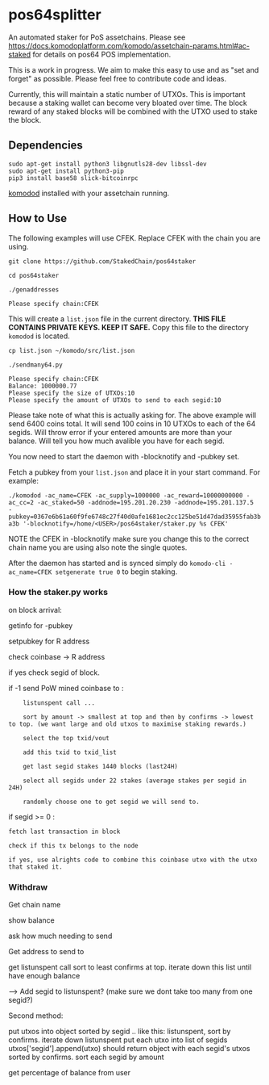 # pos64splitter

An automated staker for PoS assetchains. Please see https://docs.komodoplatform.com/komodo/assetchain-params.html#ac-staked for details on pos64 POS implementation. 

This is a work in progress. We aim to make this easy to use and as "set and forget" as possible. Please feel free to contribute code and ideas. 

Currently, this will maintain a static number of UTXOs. This is important because a staking wallet can become very bloated over time. The block reward of any staked blocks will be combined with the UTXO used to stake the block.

## Dependencies
```shell
sudo apt-get install python3 libgnutls28-dev libssl-dev
sudo apt-get install python3-pip
pip3 install base58 slick-bitcoinrpc
```

[komodod](https://github.com/StakedChain/komodo) installed with your assetchain running.

## How to Use

The following examples will use CFEK. Replace CFEK with the chain you are using.

`git clone https://github.com/StakedChain/pos64staker`

`cd pos64staker`

`./genaddresses`
```shell
Please specify chain:CFEK
```

This will create a `list.json` file in the current directory. **THIS FILE CONTAINS PRIVATE KEYS. KEEP IT SAFE.**
Copy this file to the directory `komodod` is located. 

`cp list.json ~/komodo/src/list.json`

`./sendmany64.py`
```shell
Please specify chain:CFEK
Balance: 1000000.77
Please specify the size of UTXOs:10
Please specify the amount of UTXOs to send to each segid:10
```
Please take note of what this is actually asking for. The above example will send 6400 coins total. It will send 100 coins in 10 UTXOs to each of the 64 segids. Will throw error if your entered amounts are more than your balance. Will tell you how much avalible you have for each segid.

You now need to start the daemon with -blocknotify and -pubkey set.

Fetch a pubkey from your `list.json` and place it in your start command. For example:

`./komodod -ac_name=CFEK -ac_supply=1000000 -ac_reward=10000000000 -ac_cc=2 -ac_staked=50 -addnode=195.201.20.230 -addnode=195.201.137.5  -pubkey=0367e6b61a60f9fe6748c27f40d0afe1681ec2cc125be51d47dad35955fab3ba3b '-blocknotify=/home/<USER>/pos64staker/staker.py %s CFEK'`

NOTE the CFEK in -blocknotify make sure you change this to the correct chain name you are using also note the single quotes.

After the daemon has started and is synced simply do `komodo-cli -ac_name=CFEK setgenerate true 0` to begin staking. 


### How the staker.py works

on block arrival:

getinfo for -pubkey 

setpubkey for R address 

check coinbase -> R address 

if yes check segid of block.

if -1 send PoW mined coinbase to :

        listunspent call ... 

        sort by amount -> smallest at top and then by confirms -> lowest to top. (we want large and old utxos to maximise staking rewards.)

        select the top txid/vout

        add this txid to txid_list

        get last segid stakes 1440 blocks (last24H)

        select all segids under 22 stakes (average stakes per segid in 24H)

        randomly choose one to get segid we will send to.        

if segid >= 0 :

    fetch last transaction in block

    check if this tx belongs to the node

    if yes, use alrights code to combine this coinbase utxo with the utxo that staked it.
    
    
### Withdraw 

Get chain name 

show balance 

ask how much needing to send 

Get address to send to

get listunspent call sort to least confirms at top. iterate down this list until have enough balance

--> Add segid to listunspent? (make sure we dont take too many from one segid?)

Second method:

put utxos into object sorted by segid .. like this:
    listunspent, sort by confirms.
    iterate down listunspent 
    put each utxo into list of segids utxos['segid'].append(utxo)
    should return object with each segid's utxos sorted by confirms.
    sort each segid by amount


get percentage of balance from user
